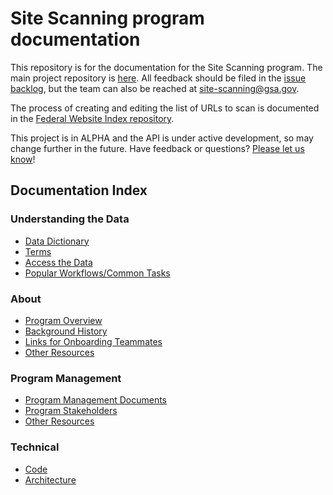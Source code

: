 # Site Scanning program documentation

This repository is for the documentation for the Site Scanning program.  The main project repository is [here](https://github.com/GSA/site-scanning).  All feedback should be filed in the [issue backlog](https://github.com/GSA/site-scanning/issues), but the team can also be reached at site-scanning@gsa.gov.

The process of creating and editing the list of URLs to scan is documented in the [Federal Website Index repository](https://github.com/GSA/federal-website-index/).  

This project is in ALPHA and the API is under active development, so may change further in the future. Have feedback or questions? [Please let us know](http://github.com/18F/site-scanning/issues/)!

## Documentation Index 

### Understanding the Data
* [Data Dictionary](/data/Site_Scanning_Data_Dictionary.csv)
* [Terms](/pages/terms.md)
* [Access the Data](https://digital.gov/guides/site-scanning/data/)
* [Popular Workflows/Common Tasks](https://github.com/18F/site-scanning-documentation/blob/main/pages/workflows.md)

### About 

* [Program Overview](/about/about-the-program.md)
* [Background History](/about/project-management/project-history.md)
* [Links for Onboarding Teammates](/about/project-management/onboarding-links.md)
* [Other Resources](https://github.com/18F/site-scanning-documentation/tree/main/about)

### Program Management
* [Program Management Documents](/about/project-management) 
* [Program Stakeholders](/about/stakeholders.md)
* [Other Resources](/about/project-management#readme)

### Technical 

* [Code](https://github.com/GSA/site-scanning-engine)
* [Architecture](https://github.com/GSA/site-scanning-engine/blob/main/docs/architecture/README.md)
  
